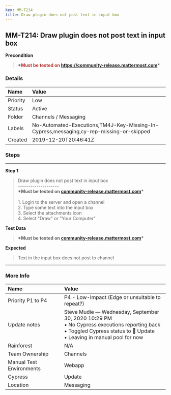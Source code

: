```yaml
---
key: MM-T214
title: Draw plugin does not post text in input box
---
```


## MM-T214: Draw plugin does not post text in input box

**Precondition**

> <article><strong>*<span style="color: rgb(184, 49, 47);">Must be tested on</span>&nbsp;</strong><a href="https://community-release.mattermost.com"><strong>https://community-release.mattermost.com</strong></a><strong>*<br></strong></article>

### Details

| Name     | Value                                                                                   |
| :------- | :-------------------------------------------------------------------------------------- |
| Priority | Low                                                                                     |
| Status   | Active                                                                                  |
| Folder   | Channels / Messaging                                                                    |
| Labels   | No-Automated-Executions,TM4J-Key-Missing-In-Cypress,messaging,cy-rep-missing-or-skipped |
| Created  | 2019-12-20T20:46:41Z                                                                    |

### Steps

<hr/>

**Step 1**

> <article>Draw plugin does not post text in input box<br>--------------------<br><strong>*Must be tested on </strong><a href="https://community-release.mattermost.com"><strong>community-release.mattermost.com</strong></a><strong>*<br></strong><br>1. Login to the server and open a channel<br>2. Type some text into the input box<br>3. Select the attachments icon<br>4. Select "Draw" or "Your Computer"</article>

**Test Data**

> <article><strong>*Must be tested on </strong><a href="https://community-release.mattermost.com"><strong>community-release.mattermost.com</strong></a><strong>*<br></strong></article>

**Expected**

> <article>Text in the input box does not post to channel</article>

<hr/>

### More Info

| Name                     | Value                                                                                                                                                                      |
| :----------------------- | :------------------------------------------------------------------------------------------------------------------------------------------------------------------------- |
| Priority P1 to P4        | P4 - Low-Impact (Edge or unsuitable to repeat?)                                                                                                                            |
| Update notes             | Steve Mudie — Wednesday, September 30, 2020 10:29 PM<br>• No Cypress executions reporting back<br>• Toggled Cypress status to 🔧 Update<br>• Leaving in manual pool for now |
| Rainforest               | N/A                                                                                                                                                                        |
| Team Ownership           | Channels                                                                                                                                                                   |
| Manual Test Environments | Webapp                                                                                                                                                                     |
| Cypress                  | Update                                                                                                                                                                     |
| Location                 | Messaging                                                                                                                                                                  |
